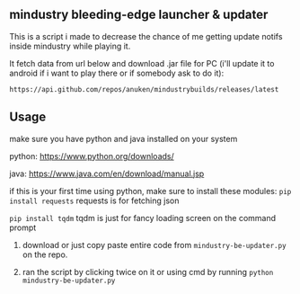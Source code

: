
## mindustry bleeding-edge launcher & updater

This is a script i made to decrease the chance of me getting update notifs inside mindustry while playing it.

It fetch data from url below and download .jar file for PC (i'll update it to android if i want to play there or if somebody ask to do it):

```
https://api.github.com/repos/anuken/mindustrybuilds/releases/latest
```




## Usage

make sure you have python and java installed on your system

python: https://www.python.org/downloads/

java: https://www.java.com/en/download/manual.jsp

if this is your first time using python, make sure to install these modules:
```pip install requests```
requests is for fetching json

```pip install tqdm``` 
tqdm is just for fancy loading screen on the command prompt

1. download or just copy paste entire code from ```mindustry-be-updater.py``` on the repo.

2. ran the script by clicking twice on it or using cmd by running ```python mindustry-be-updater.py```

